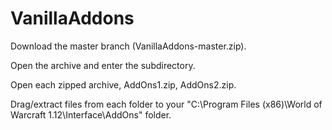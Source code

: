 # VanillaAddons

Download the master branch (VanillaAddons-master.zip).

Open the archive and enter the subdirectory.

Open each zipped archive, AddOns1.zip, AddOns2.zip.

Drag/extract files from each folder to your "C:\Program Files (x86)\World of Warcraft 1.12\Interface\AddOns" folder.
